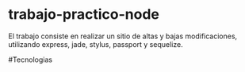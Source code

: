 trabajo-practico-node
=====================

El trabajo consiste en realizar un sitio de altas y bajas modificaciones, utilizando express, jade, stylus, passport y sequelize.

#Tecnologias

